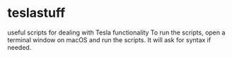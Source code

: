 # teslastuff
useful scripts for dealing with Tesla functionality
To run the scripts, open a terminal window on macOS and run the scripts.
It will ask for syntax if needed.
